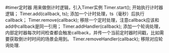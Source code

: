 #timer定时器
	用来做倒计时逻辑，引入Timer实例
	Timer.start(); 开始执行计时器逻辑；
	Timer.add(callback, ts); 添加一个计时处理，ts（毫秒）后执行callback；
	Timer.remove(callback); 移除一个定时处理，注意callback应该和add中callback是同一引用；
	Timer.addHandler(callback); 添加一个轮询处理，内部定时器每次时间检查都会触发callback，并传一个当前定时器时间戳，比如需要获取倒计时时间的场景会用到。
	Timer.removeHandler(callback); 移除对应轮询处理.
